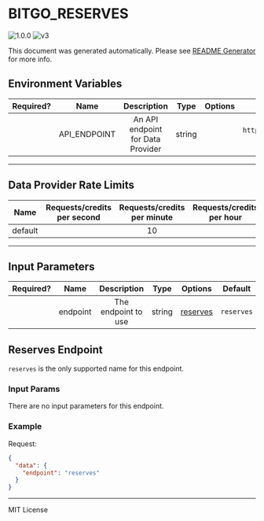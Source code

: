 # BITGO_RESERVES

![1.0.0](https://img.shields.io/github/package-json/v/smartcontractkit/external-adapters-js?filename=packages/sources/bitgo-reserves/package.json) ![v3](https://img.shields.io/badge/framework%20version-v3-blueviolet)

This document was generated automatically. Please see [README Generator](../../scripts#readme-generator) for more info.

## Environment Variables

| Required? |     Name     |            Description            |  Type  | Options |              Default              |
| :-------: | :----------: | :-------------------------------: | :----: | :-----: | :-------------------------------: |
|           | API_ENDPOINT | An API endpoint for Data Provider | string |         | `http://por.usdstandard-test.com` |

---

## Data Provider Rate Limits

|  Name   | Requests/credits per second | Requests/credits per minute | Requests/credits per hour | Note |
| :-----: | :-------------------------: | :-------------------------: | :-----------------------: | :--: |
| default |                             |             10              |                           |      |

---

## Input Parameters

| Required? |   Name   |     Description     |  Type  |            Options             |  Default   |
| :-------: | :------: | :-----------------: | :----: | :----------------------------: | :--------: |
|           | endpoint | The endpoint to use | string | [reserves](#reserves-endpoint) | `reserves` |

## Reserves Endpoint

`reserves` is the only supported name for this endpoint.

### Input Params

There are no input parameters for this endpoint.

### Example

Request:

```json
{
  "data": {
    "endpoint": "reserves"
  }
}
```

---

MIT License
